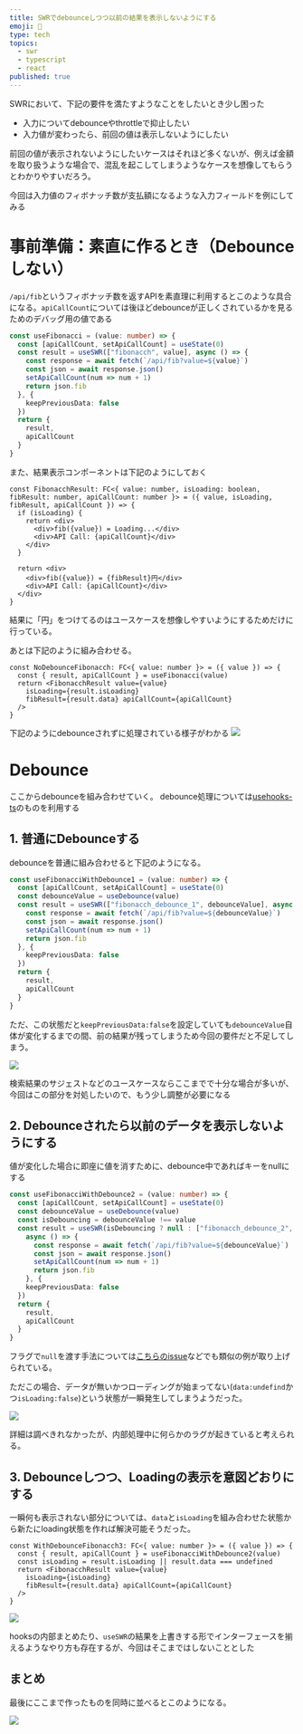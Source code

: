 ```yaml
---
title: SWRでdebounceしつつ以前の結果を表示しないようにする
emoji: 🏓
type: tech
topics:
  - swr
  - typescript
  - react
published: true
---
```


SWRにおいて、下記の要件を満たすようなことをしたいとき少し困った

* 入力についてdebounceやthrottleで抑止したい
* 入力値が変わったら、前回の値は表示しないようにしたい

前回の値が表示されないようにしたいケースはそれほど多くないが、例えば金額を取り扱うような場合で、混乱を起こしてしまうようなケースを想像してもらうとわかりやすいだろう。

今回は入力値のフィボナッチ数が支払額になるような入力フィールドを例にしてみる

# 事前準備：素直に作るとき（Debounceしない）

`/api/fib`というフィボナッチ数を返すAPIを素直理に利用するとこのような具合になる。`apiCallCount`については後ほどdebounceが正しくされているかを見るためのデバッグ用の値である
```ts
const useFibonacci = (value: number) => {
  const [apiCallCount, setApiCallCount] = useState(0)
  const result = useSWR(["fibonacch", value], async () => {
    const response = await fetch(`/api/fib?value=${value}`)
    const json = await response.json()
    setApiCallCount(num => num + 1)
    return json.fib
  }, {
    keepPreviousData: false
  })
  return {
    result,
    apiCallCount
  }
}
```
また、結果表示コンポーネントは下記のようにしておく

```tsx
const FibonacchResult: FC<{ value: number, isLoading: boolean, fibResult: number, apiCallCount: number }> = ({ value, isLoading, fibResult, apiCallCount }) => {
  if (isLoading) {
    return <div>
      <div>fib({value}) = Loading...</div>
      <div>API Call: {apiCallCount}</div>
    </div>
  }

  return <div>
    <div>fib({value}) = {fibResult}円</div>
    <div>API Call: {apiCallCount}</div>
  </div>
}
```
結果に「円」をつけてるのはユースケースを想像しやすいようにするためだけに行っている。

あとは下記のように組み合わせる。

```tsx
const NoDebounceFibonacch: FC<{ value: number }> = ({ value }) => {
  const { result, apiCallCount } = useFibonacci(value)
  return <FibonacchResult value={value}
    isLoading={result.isLoading}
    fibResult={result.data} apiCallCount={apiCallCount}
  />
}
```

下記のようにdebounceされずに処理されている様子がわかる
![](https://storage.googleapis.com/zenn-user-upload/8c62e85fc6a6-20230328.gif)

# Debounce
ここからdebounceを組み合わせていく。
debounce処理については[usehooks-ts](https://usehooks-ts.com/react-hook/use-debounce)のものを利用する

## 1. 普通にDebounceする

debounceを普通に組み合わせると下記のようになる。
```ts
const useFibonacciWithDebounce1 = (value: number) => {
  const [apiCallCount, setApiCallCount] = useState(0)
  const debounceValue = useDebounce(value)
  const result = useSWR(["fibonacch_debounce_1", debounceValue], async () => {
    const response = await fetch(`/api/fib?value=${debounceValue}`)
    const json = await response.json()
    setApiCallCount(num => num + 1)
    return json.fib
  }, {
    keepPreviousData: false
  })
  return {
    result,
    apiCallCount
  }
}
```
ただ、この状態だと`keepPreviousData:false`を設定していても`debounceValue`自体が変化するまでの間、前の結果が残ってしまうため今回の要件だと不足してしまう。

![](https://storage.googleapis.com/zenn-user-upload/53374bb8c05a-20230328.gif)

検索結果のサジェストなどのユースケースならここまでで十分な場合が多いが、今回はこの部分を対処したいので、もう少し調整が必要になる

## 2. Debounceされたら以前のデータを表示しないようにする

値が変化した場合に即座に値を消すために、debounce中であればキーをnullにする

```ts
const useFibonacciWithDebounce2 = (value: number) => {
  const [apiCallCount, setApiCallCount] = useState(0)
  const debounceValue = useDebounce(value)
  const isDebouncing = debounceValue !== value
  const result = useSWR(isDebouncing ? null : ["fibonacch_debounce_2", debounceValue],
    async () => {
      const response = await fetch(`/api/fib?value=${debounceValue}`)
      const json = await response.json()
      setApiCallCount(num => num + 1)
      return json.fib
    }, {
    keepPreviousData: false
  })
  return {
    result,
    apiCallCount
  }
}
```

フラグで`null`を渡す手法については[こちらのissue](https://github.com/vercel/swr/issues/1082#issuecomment-931913440)などでも類似の例が取り上げられている。

ただこの場合、データが無いかつローディングが始まってない(`data:undefind`かつ`isLoading:false`)という状態が一瞬発生してしまうようだった。

![](https://storage.googleapis.com/zenn-user-upload/7069d958932a-20230328.gif)

詳細は調べきれなかったが、内部処理中に何らかのラグが起きていると考えられる。

## 3. Debounceしつつ、Loadingの表示を意図どおりにする

一瞬何も表示されない部分については、`data`と`isLoading`を組み合わせた状態から新たにloading状態を作れば解決可能そうだった。

```tsx
const WithDebounceFibonacch3: FC<{ value: number }> = ({ value }) => {
  const { result, apiCallCount } = useFibonacciWithDebounce2(value)
  const isLoading = result.isLoading || result.data === undefined
  return <FibonacchResult value={value}
    isLoading={isLoading}
    fibResult={result.data} apiCallCount={apiCallCount}
  />
}
```

![](https://storage.googleapis.com/zenn-user-upload/d82bab546ecd-20230328.gif)

hooksの内部まとめたり、`useSWR`の結果を上書きする形でインターフェースを揃えるようなやり方も存在するが、今回はそこまではしないこととした

## まとめ
最後にここまで作ったものを同時に並べるとこのようになる。

![](https://storage.googleapis.com/zenn-user-upload/0756e19d0135-20230328.gif)